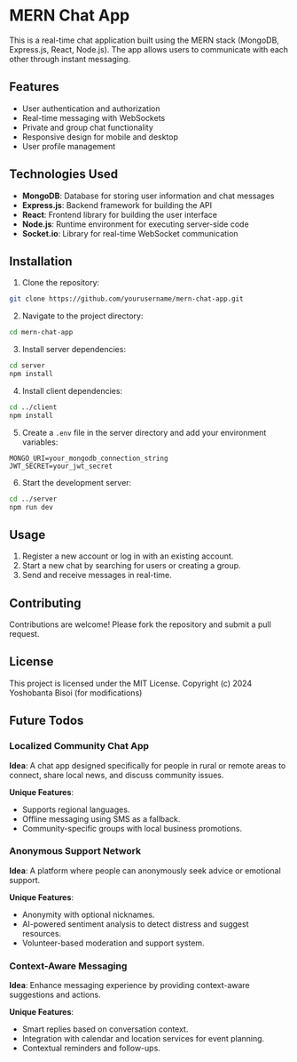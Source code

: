 # MERN Chat App

This is a real-time chat application built using the MERN stack (MongoDB, Express.js, React, Node.js). The app allows users to communicate with each other through instant messaging.

## Features

- User authentication and authorization
- Real-time messaging with WebSockets
- Private and group chat functionality
- Responsive design for mobile and desktop
- User profile management

## Technologies Used

- **MongoDB**: Database for storing user information and chat messages
- **Express.js**: Backend framework for building the API
- **React**: Frontend library for building the user interface
- **Node.js**: Runtime environment for executing server-side code
- **Socket.io**: Library for real-time WebSocket communication

## Installation

1. Clone the repository:
  ```bash
  git clone https://github.com/yourusername/mern-chat-app.git
  ```
2. Navigate to the project directory:
  ```bash
  cd mern-chat-app
  ```
3. Install server dependencies:
  ```bash
  cd server
  npm install
  ```
4. Install client dependencies:
  ```bash
  cd ../client
  npm install
  ```
5. Create a `.env` file in the server directory and add your environment variables:
  ```env
  MONGO_URI=your_mongodb_connection_string
  JWT_SECRET=your_jwt_secret
  ```
6. Start the development server:
  ```bash
  cd ../server
  npm run dev
  ```

## Usage

1. Register a new account or log in with an existing account.
2. Start a new chat by searching for users or creating a group.
3. Send and receive messages in real-time.

## Contributing

Contributions are welcome! Please fork the repository and submit a pull request.

## License

This project is licensed under the MIT License.
Copyright (c) 2024 Yoshobanta Bisoi (for modifications)

## Future Todos

### Localized Community Chat App

**Idea**: A chat app designed specifically for people in rural or remote areas to connect, share local news, and discuss community issues.

**Unique Features**:
- Supports regional languages.
- Offline messaging using SMS as a fallback.
- Community-specific groups with local business promotions.

### Anonymous Support Network

**Idea**: A platform where people can anonymously seek advice or emotional support.

**Unique Features**:
- Anonymity with optional nicknames.
- AI-powered sentiment analysis to detect distress and suggest resources.
- Volunteer-based moderation and support system.

### Context-Aware Messaging

**Idea**: Enhance messaging experience by providing context-aware suggestions and actions.

**Unique Features**:
- Smart replies based on conversation context.
- Integration with calendar and location services for event planning.
- Contextual reminders and follow-ups.